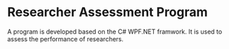 # Researcher Assessment Program
 A program is developed based on the C# WPF.NET framwork. It is used to assess the performance of researchers.
